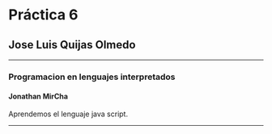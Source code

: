 # Práctica 6

## Jose Luis Quijas Olmedo

---

### Programacion en lenguajes interpretados

#### Jonathan MirCha

Aprendemos el lenguaje java script.

---